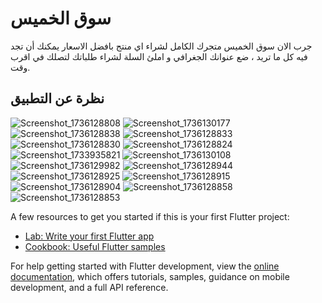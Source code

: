 # سوق الخميس 
جرب الان سوق الخميس متجرك الكامل لشراء اي منتج بافضل الاسعار يمكنك أن تجد فيه كل ما تريد ، ضع عنوانك الجغرافي و املئ السلة لشراء طلباتك لتصلك في اقرب وقت.


## نظرة عن التطبيق
![Screenshot_1736128808](https://github.com/user-attachments/assets/c54e9f34-9ea2-45c2-a2b2-283c8d717ecf)
![Screenshot_1736130177](https://github.com/user-attachments/assets/51d930da-ecbb-43de-9b7c-538290bdb454)
![Screenshot_1736128838](https://github.com/user-attachments/assets/df7d3950-9b9d-45b0-8e0d-fd2f9c71c402)
![Screenshot_1736128833](https://github.com/user-attachments/assets/1ccd7895-ec6f-49a9-b8b9-650c005358c0)
![Screenshot_1736128830](https://github.com/user-attachments/assets/4dcbe69d-8e7f-49e4-9e92-d4223afac406)
![Screenshot_1736128824](https://github.com/user-attachments/assets/0d4ef210-4644-47ff-b9ad-1efc105261e1)
![Screenshot_1733935821](https://github.com/user-attachments/assets/1e16c056-5f9f-460c-92fb-ee56ae9cb3a0)
![Screenshot_1736130108](https://github.com/user-attachments/assets/53c42980-c53e-42da-b8b0-5ef901b8ee18)
![Screenshot_1736129982](https://github.com/user-attachments/assets/8355479b-486c-4041-b225-e4f309ac4fd2)
![Screenshot_1736128944](https://github.com/user-attachments/assets/fcf22c7c-9b42-4e6a-8dc9-9566eebdc3d4)
![Screenshot_1736128925](https://github.com/user-attachments/assets/3da580a6-ecd6-4efb-a53d-40109d84881e)
![Screenshot_1736128915](https://github.com/user-attachments/assets/a5e54e16-c068-464c-89ac-8f5d14911459)
![Screenshot_1736128904](https://github.com/user-attachments/assets/424795c2-a30b-4a6c-942e-2dff58862a04)
![Screenshot_1736128858](https://github.com/user-attachments/assets/0af6a558-d39e-48d9-bd23-9caa00fe4815)
![Screenshot_1736128853](https://github.com/user-attachments/assets/c0f3a47c-252f-404f-b4bc-157279952757)


A few resources to get you started if this is your first Flutter project:

- [Lab: Write your first Flutter app](https://docs.flutter.dev/get-started/codelab)
- [Cookbook: Useful Flutter samples](https://docs.flutter.dev/cookbook)

For help getting started with Flutter development, view the
[online documentation](https://docs.flutter.dev/), which offers tutorials,
samples, guidance on mobile development, and a full API reference.
